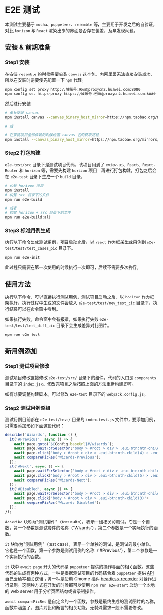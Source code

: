 # E2E 测试
本测试主要基于 `mocha`、`puppeteer`、`resemble` 等，主要用于开发之后的自验证，对比 `horizon` 与 `React` 渲染出来的界面是否存在偏差，及早发现问题。

## 安装 & 前期准备
### Step1 安装
在安装 `resemble` 的时候需要安装 `canvas` 这个包，内网里面无法直接安装成功，所以在安装时需要使先配置一下 `npm` 代理。

```sh
npm config set proxy http://域账号:密码@proxycn2.huawei.com:8080
npm config set https-proxy https://域账号:密码@proxycn2.huawei.com:8080
```

然后进行安装

```sh
# 单独安装 canvas
npm install canvas --canvas_binary_host_mirror=https://npm.taobao.org/mirrors/node-canvas-prebuilt/

# 或

# 在安装项目全部依赖的时候设置 canvas 包的获取路径
npm install --canvas_binary_host_mirror=https://npm.taobao.org/mirrors/node-canvas-prebuilt/
```

### Step2 打包构建
`e2e-test/src` 目录下是测试项目代码，该项目用到了 `eview-ui`、`React`、`React-Router` 和 `horizon` 等，需要先构建 `horizon` 项目，再进行打包构建，打包之后会在 `e2e-test` 目录下生成一个 `build` 目录。

```sh
# 构建 horizon 项目
npm install
# 构建 src 目录下的文件
npm run e2e-build

# 或者
# 构建 horizon + src 目录下的文件
npm run e2e-build:all
```


### Step3 标准用例生成
执行以下命令生成测试用例，项目启动之后，以 `react` 作为框架生成用例到 `e2e-test/test/test_cases_pic` 目录下。

```sh
npm run e2e-init
```

此过程只需要在第一次使用的时候执行一次即可，后续不需要多次执行。

## 使用方法
执行以下命令，可以直接执行测试用例。测试项目启动之后，以 `horizon` 作为框架执行，执行过程中生成的文件会放入 `e2e-test/test/new_test_pic` 目录下，执行结果可以在命令窗中看到。

如果执行失败，命令窗中会有报错，如果执行失败 `e2e-test/test/test_diff_pic` 目录下会生成差异对比图片。

```sh
npm run e2e-test
```

## 新用例添加
### Step1 测试项目修改
测试项目修改直接修改 `e2e-test/src/` 目录下的组件，代码的入口是 `components` 目录下的 `index.jsx`。修改完项目之后按照上面的方法重新构建即可。

如有想要调整构建脚本，可以修改 `e2e-test` 目录下的 `webpack.config.js`。

### Step2 测试用例添加
测试用例目前都在 `e2e-test/test/` 目录的 `index.test.js` 文件中，要添加用例，只需要添加形如下面这段代码：

```js
describe('Wizards', function () {
  it('#Previous', async () => {
    await page.goto(`${Config.baseUrl}#/wizards`);
    await page.waitForSelector('body > #root > div > .eui-btn:nth-child(4) > .eui-btn-content')
    await page.click('body > #root > div > .eui-btn:nth-child(4) > .eui-btn-content')
    await comparePicRes('Wizards-Previous');
  });
  it('#Next', async () => {
    await page.waitForSelector('body > #root > div > .eui-btn:nth-child(5) > .eui-btn-content')
    await page.click('body > #root > div > .eui-btn:nth-child(5) > .eui-btn-content')
    await comparePicRes('Wizards-Next');
  });
  it('#Disabled', async () => {
    await page.waitForSelector('body > #root > div > .eui-btn:nth-child(3)')
    await page.click('body > #root > div > .eui-btn:nth-child(3)')
    await comparePicRes('Wizards-Disabled');
  });
});
```
`describe` 块称为"测试套件"（test suite），表示一组相关的测试。它是一个函数，第一个参数是测试套件的名称（'Wizards'），第二个参数是一个实际执行的函数。

`it` 块称为"测试用例"（test case），表示一个单独的测试，是测试的最小单位。它也是一个函数，第一个参数是测试用例的名称（'#Previous'），第二个参数是一个实际执行的函数。

`it` 块中 `await page` 开头的代码是 `puppeteer` 提供的操作界面的相关函数。这些代码的生成有两种方式，一种是根据测试项目的代码结合着 `puppeteer` 提供 [API](http://puppeteerjs.com/) 自己去编写相关逻辑；另一种是使用 Chrome 插件 [headless-recorder](https://github.com/checkly/headless-recorder) 对操作进行录制。这两种方式在开发的时候都可以使用 `npm run e2e-start` 启动一个本地的 web server 用于分析页面结构或者录制操作。

`await comparePicRes` 是自定义的一个函数，参数是最终生成的测试图片的名称，函数中涵盖了，图片对比和断言的相关功能，无特殊需求一般不需要修改。
